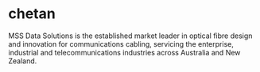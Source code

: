 # chetan
MSS Data Solutions is the established market leader in optical fibre design and innovation for communications cabling, servicing the enterprise, industrial and telecommunications industries across Australia and New Zealand.
